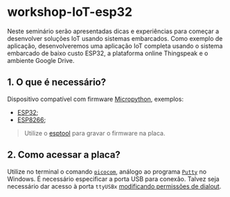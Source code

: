 # workshop-IoT-esp32

Neste seminário serão apresentadas dicas e experiências para começar a desenvolver soluções IoT usando sistemas embarcados. Como exemplo de aplicação, desenvolveremos uma aplicação IoT completa usando o sistema embarcado de baixo custo ESP32, a plataforma online Thingspeak e o ambiente Google Drive.

## 1. O que é necessário?
Dispositivo compatível com firmware [Micropython](www.micropython.org), exemplos:
* [ESP32](http://www.micropython.org/download/esp32/);
* [ESP8266](http://www.micropython.org/download/esp8266/);
> Utilize o [esptool](https://github.com/espressif/esptool) para gravar o firmware na placa.

## 2. Como acessar a placa?
Utilize no terminal o comando [`picocom`](https://linux.die.net/man/8/picocom), análogo ao programa [`Putty`](https://www.putty.org/) no Windows. É necessário especificar a porta USB para conexão. Talvez seja necessário dar acesso à porta `ttyUSBx` [modificando permissões de dialout](https://askubuntu.com/questions/133235/how-do-i-allow-non-root-access-to-ttyusb0).
